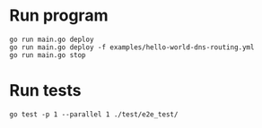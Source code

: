 # Run program

```
go run main.go deploy
go run main.go deploy -f examples/hello-world-dns-routing.yml
go run main.go stop
```

# Run tests

```
go test -p 1 --parallel 1 ./test/e2e_test/
```


